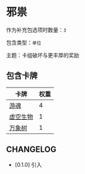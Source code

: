 # 邪祟

作为补充包选项时数量：`3`

包含类型：`单位`

主题：卡组破坏与更丰厚的奖励

## 包含卡牌

卡牌 | 权重
--- | ---
[游魂](../卡牌/游魂.md) | 4
[虚空生物](../卡牌/虚空生物.md) | 1
[万象树](../卡牌/万象树.md) | 1

## CHANGELOG

- [0.1.0] 引入

